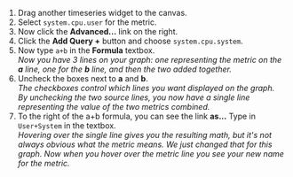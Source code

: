 1.  Drag another timeseries widget to the canvas.
1.  Select `system.cpu.user` for the metric.
1.  Now click the **Advanced...** link on the right.
1.  Click the **Add Query +** button and choose `system.cpu.system`.
1.  Now type `a+b` in the **Formula** textbox. <br>
  *Now you have 3 lines on your graph: one representing the metric on the **a** line, one for the **b** line, and then the two added together.*
1.  Uncheck the boxes next to **a** and **b**.<br>
  *The checkboxes control which lines you want displayed on the graph. By unchecking the two source lines, you now have a single line representing the value of the two metrics combined.*
1.  To the right of the a+b formula, you can see the link **as...** Type in `User+System` in the textbox.<br>
  *Hovering over the single line gives you the resulting math, but it's not always obvious what the metric means. We just changed that for this graph. Now when you hover over the metric line you see your new name for the metric.*